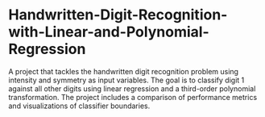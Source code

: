 # Handwritten-Digit-Recognition-with-Linear-and-Polynomial-Regression
A project that tackles the handwritten digit recognition problem using intensity and symmetry as input variables. The goal is to classify digit 1 against all other digits using linear regression and a third-order polynomial transformation. The project includes a comparison of performance metrics and visualizations of classifier boundaries.
